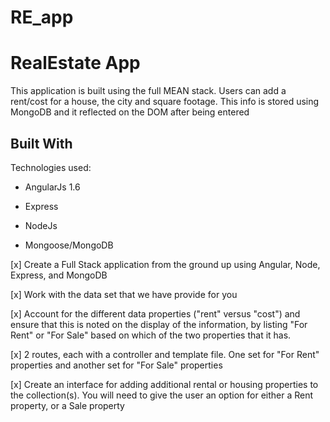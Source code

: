 # RE_app



# RealEstate App

This application is built using the full MEAN stack.
Users can add a rent/cost for a house, the city and square footage.
This info is stored using MongoDB and it reflected on the DOM after being entered

## Built With

Technologies used:

- AngularJs 1.6

- Express

- NodeJs

- Mongoose/MongoDB


[x] Create a Full Stack application from the ground up using Angular, Node, Express, and MongoDB

[x] Work with the data set that we have provide for you

[x] Account for the different data properties ("rent" versus "cost") and ensure that this is noted on the display of the information, by listing "For Rent" or "For Sale" based on which of the two properties that it has.

[x] 2 routes, each with a controller and template file. One set for "For Rent" properties and another set for "For Sale" properties

[x] Create an interface for adding additional rental or housing properties to the collection(s). You will need to give the user an option for either a Rent property, or a Sale property
